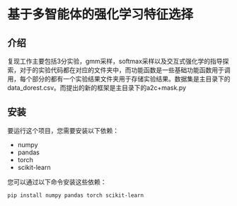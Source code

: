 # 基于多智能体的强化学习特征选择

## 介绍

复现工作主要包括3分实验，gmm采样，softmax采样以及交互式强化学的指导探索，对于的实验代码都在对应的文件夹中，而功能函数是一些基础功能函数用于调用，每个部分的都有一个实验结果文件夹用于存储实验结果。数据集是主目录下的data_dorest.csv。而提出的新的框架是主目录下的a2c+mask.py

## 安装

要运行这个项目，您需要安装以下依赖：

- numpy
- pandas
- torch
- scikit-learn

您可以通过以下命令安装这些依赖：

```bash
pip install numpy pandas torch scikit-learn